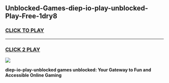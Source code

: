 
## Unblocked-Games-diep-io-play-unblocked-Play-Free-1dry8
<h3>
<a href="https://premium76.site?title=diep-io-play-unblocked&ref=23A">CLICK TO PLAY</a></h3>
<hr>

<h3>
<a href="https://premium76.site?title=diep-io-play-unblocked&ref=23A">CLICK 2 PLAY</a>
  
</h3>

<a href="https://premium76.site?title=diep-io-play-unblocked&ref=23A"><img src="https://clearcache.store/games.png"></a>


**diep-io-play-unblocked games unblocked: Your Gateway to Fun and Accessible Online Gaming**
